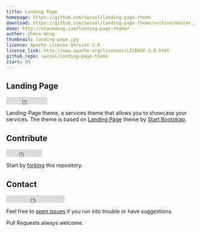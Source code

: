 ```yaml
---
title: Landing Page
homepage: https://github.com/swcool/landing-page-theme
download: https://github.com/swcool/landing-page-theme/archive/master.zip
demo: http://shaneweng.com/landing-page-theme/
author: Shane Weng
thumbnail: landing-page.jpg
license: Apache License Version 2.0
license_link: http://www.apache.org/licenses/LICENSE-2.0.html
github_repo: swcool/landing-page-theme
stars: 95
---
```


## Landing Page

<iframe
src="http://ghbtns.com/github-btn.html?user=swcool&repo=landing-page-theme&type=watch&count=true"
allowtransparency="true" frameborder="0" scrolling="0" width="110"
height="20"></iframe>

Landing-Page theme, a services theme that allows you to showcase your
services. The theme is based on [Landing
Page](http://startbootstrap.com/templates/landing-page/) theme by
[Start Bootstrap](http://startbootstrap.com/).

## Contribute

<iframe
src="http://ghbtns.com/github-btn.html?user=swcool&repo=landing-page-theme&type=fork&count=true"
allowtransparency="true" frameborder="0" scrolling="0" width="95"
height="20"></iframe>

Start by [forking](https://github.com/swcool/landing-page-theme/fork)
this repository.

## Contact

<iframe src="http://ghbtns.com/github-btn.html?user=swcool&type=follow"
allowtransparency="true" frameborder="0" scrolling="0" width="156"
height="20"></iframe>

Feel free to [open
issues](https://github.com/swcool/landing-page-theme/issues/new) if you
run into trouble or have suggestions.

Pull Requests always welcome.
